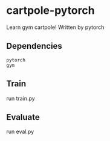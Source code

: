 # cartpole-pytorch
Learn gym cartpole! Written by pytorch

## Dependencies
    pytorch
    gym

## Train
run train.py

## Evaluate
run eval.py
